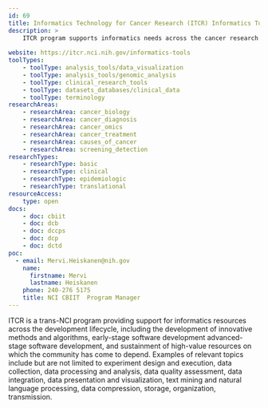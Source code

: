```yaml
---
id: 69
title: Informatics Technology for Cancer Research (ITCR) Informatics Tools
description: >
    ITCR program supports informatics needs across the cancer research continuum, including the development of innovative methods and algorithms, early- and advanced-stage software development, and sustainment of high-value resources.
    
website: https://itcr.nci.nih.gov/informatics-tools
toolTypes:
    - toolType: analysis_tools/data_visualization
    - toolType: analysis_tools/genomic_analysis
    - toolType: clinical_research_tools
    - toolType: datasets_databases/clinical_data
    - toolType: terminology
researchAreas:
    - researchArea: cancer_biology
    - researchArea: cancer_diagnosis
    - researchArea: cancer_omics
    - researchArea: cancer_treatment
    - researchArea: causes_of_cancer
    - researchArea: screening_detection
researchTypes:
    - researchType: basic
    - researchType: clinical
    - researchType: epidemiologic
    - researchType: translational
resourceAccess:
    type: open
docs:
    - doc: cbiit
    - doc: dcb
    - doc: dccps
    - doc: dcp
    - doc: dctd
poc:
  - email: Mervi.Heiskanen@nih.gov
    name:
      firstname: Mervi
      lastname: Heiskanen
    phone: 240-276 5175
    title: NCI CBIIT  Program Manager
---
```

ITCR is a trans-NCI program providing support for informatics resources across the development lifecycle, including the development of innovative methods and algorithms, early-stage software development advanced-stage software development, and sustainment of high-value resources on which the community has come to depend. Examples of relevant topics include but are not limited to experiment design and execution, data collection, data processing and analysis,  data quality assessment, data integration, data presentation and visualization, text mining and natural language processing, data compression, storage, organization, transmission.
